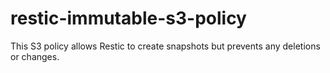 # restic-immutable-s3-policy

This S3 policy allows Restic to create snapshots but prevents any deletions or changes.